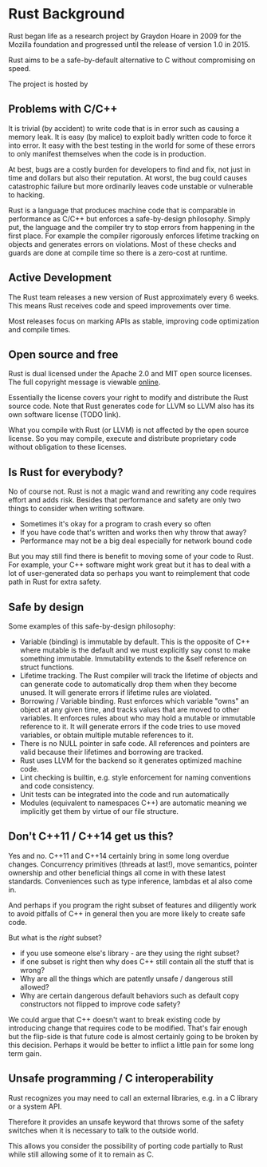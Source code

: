 # Rust Background

Rust began life as a research project by Graydon Hoare in 2009 for the Mozilla foundation and progressed until the release of version 1.0 in 2015.

Rust aims to be a safe-by-default alternative to C without compromising on speed.

The project is hosted by [](https://github.com/rust-lang/rust)

## Problems with C/C++

It is trivial \(by accident\) to write code that is in error such as causing a memory leak. It is easy \(by malice\) to exploit badly written code to force it into error. It easy with the best testing in the world for some of these errors to only manifest themselves when the code is in production.

At best, bugs are a costly burden for developers to find and fix, not just in time and dollars but also their reputation. At worst, the bug could causes catastrophic failure but more ordinarily leaves code unstable or vulnerable to hacking.

Rust is a language that produces machine code that is comparable in performance as C\/C++ but enforces a safe-by-design philosophy. Simply put, the language and the compiler try to stop errors from happening in the first place. For example the compiler rigorously enforces lifetime tracking on objects and generates errors on violations. Most of these checks and guards are done at compile time so there is a zero-cost at runtime.


## Active Development

The Rust team releases a new version of Rust approximately every 6 weeks. This means Rust receives code and speed improvements over time.

Most releases focus on marking APIs as stable, improving code optimization and compile times.

## Open source and free

Rust is dual licensed under the Apache 2.0 and MIT open source licenses. The full copyright message is viewable [online](https://github.com/rust-lang/rust/blob/master/COPYRIGHT).

Essentially the license covers your right to modify and distribute the Rust source code. Note that Rust generates code for LLVM so LLVM also has its own software license (TODO link).

What you compile with Rust (or LLVM) is not affected by the open source license. So you may compile, execute and distribute proprietary code without obligation to these licenses.

## Is Rust for everybody?

No of course not. Rust is not a magic wand and rewriting any code requires effort and adds risk. Besides that performance and safety are only two things to consider when writing software.

* Sometimes it's okay for a program to crash every so often
* If you have code that's written and works then why throw that away?
* Performance may not be a big deal especially for network bound code

But you may still find there is benefit to moving some of your code to Rust. For example, your C++ software might work great but it has to deal with a lot of user-generated data so perhaps you want to reimplement that code path in Rust for extra safety.

## Safe by design

Some examples of this safe-by-design philosophy:

* Variable \(binding\) is immutable by default. This is the opposite of C++ where mutable is the default and we must explicitly say const to make something immutable. Immutability extends to the &self reference on struct functions.
* Lifetime tracking. The Rust compiler will track the lifetime of objects and can generate code to automatically drop them when they become unused. It will generate errors if lifetime rules are violated.
* Borrowing \/ Variable binding. Rust enforces which variable "owns" an object at any given time, and tracks values that are moved to other variables. It enforces rules about who may hold a mutable or immutable reference to it. It will generate errors if the code tries to use moved variables, or obtain multiple mutable references to it.
* There is no NULL pointer in safe code. All references and pointers are valid because their lifetimes and borrowing are tracked.
* Rust uses LLVM for the backend so it generates optimized machine code.
* Lint checking is builtin, e.g. style enforcement for naming conventions and code consistency.
* Unit tests can be integrated into the code and run automatically
* Modules \(equivalent to namespaces C++\) are automatic meaning we implicitly get them by virtue of our file structure.

## Don't C++11 \/ C++14 get us this?

Yes and no. C++11 and C++14 certainly bring in some long overdue changes. Concurrency primitives \(threads at last!\), move semantics, pointer ownership and other beneficial things all come in with these latest standards. Conveniences such as type inference, lambdas et al also come in.

And perhaps if you program the right subset of features and diligently work to avoid pitfalls of C++ in general then you are more likely to create safe code.

But what is the _right_ subset?

* if you use someone else's library - are they using the right subset?
* if one subset is right then why does C++ still contain all the stuff that is wrong?
* Why are all the things which are patently unsafe \/ dangerous still allowed?
* Why are certain dangerous default behaviors such as default copy constructors not flipped to improve code safety?

We could argue that C++ doesn't want to break existing code by introducing change that requires code to be modified. That's fair enough but the flip-side is that future code is almost certainly going to be broken by this decision. Perhaps it would be better to inflict a little pain for some long term gain.

## Unsafe programming \/ C interoperability

Rust recognizes you may need to call an external libraries, e.g. in a C library or a system API.

Therefore it provides an unsafe keyword that throws some of the safety switches when it is necessary to talk to the outside world.

This allows you consider the possibility of porting code partially to Rust while still allowing some of it to remain as C.
